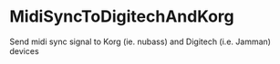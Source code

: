 # MidiSyncToDigitechAndKorg
Send midi sync signal to Korg (ie. nubass) and Digitech (i.e. Jamman) devices
